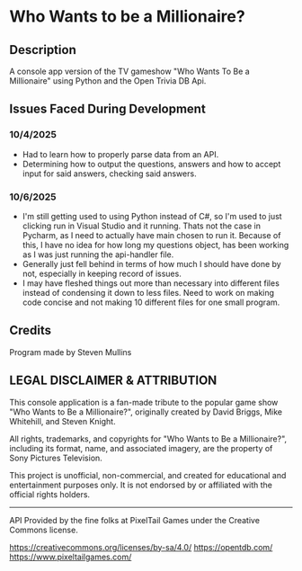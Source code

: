 # Who Wants to be a Millionaire? 
## Description
A console app version of the TV gameshow "Who Wants To Be a Millionaire" using Python and the Open Trivia DB Api.



## Issues Faced During Development
### 10/4/2025
- Had to learn how to properly parse data from an API. 
- Determining how to output the questions, answers and how to accept input for said answers, checking said answers.
### 10/6/2025
- I'm still getting used to using Python instead of C#, so I'm used to just clicking run in Visual Studio and it running. Thats not the case in Pycharm, as I need to actually have main chosen to run it. Because of this, I have no idea for how long my questions object, has been working as I was just running the api-handler file.
- Generally just fell behind in terms of how much I should have done by not, especially in keeping record of issues.
- I may have fleshed things out more than necessary into different files instead of condensing it down to less files. Need to work on making code concise and not making 10 different files for one small program.

## Credits
Program made by Steven Mullins

## LEGAL DISCLAIMER & ATTRIBUTION

This console application is a fan-made tribute to the popular game show "Who Wants to Be a Millionaire?", originally created by David Briggs, Mike Whitehill, and Steven Knight.

All rights, trademarks, and copyrights for "Who Wants to Be a Millionaire?", including its format, name, and associated imagery, are the property of Sony Pictures Television.

This project is unofficial, non-commercial, and created for educational and entertainment purposes only. It is not endorsed by or affiliated with the official rights holders.

-------------------------------------------------------------------------------------
API Provided by the fine folks at PixelTail Games under the Creative Commons license.

https://creativecommons.org/licenses/by-sa/4.0/
https://opentdb.com/
https://www.pixeltailgames.com/   
